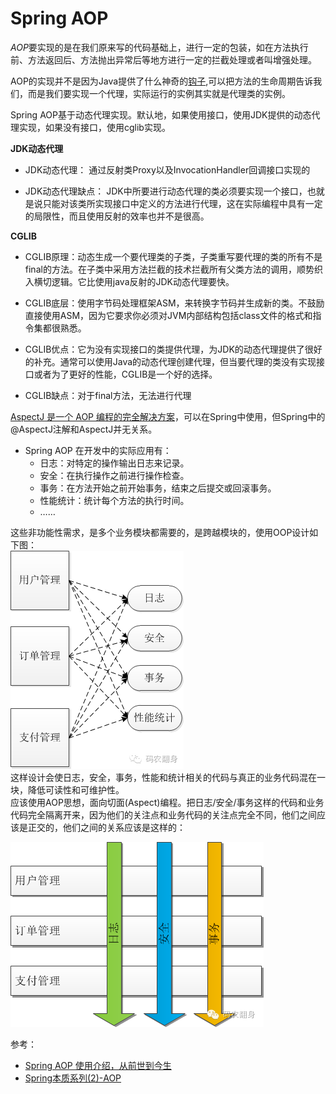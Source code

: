 # Spring AOP     
*AOP*要实现的是在我们原来写的代码基础上，进行一定的包装，如在方法执行前、方法返回后、方法抛出异常后等地方进行一定的拦截处理或者叫增强处理。       
     
AOP的实现并不是因为Java提供了什么神奇的[钩子](https://baike.baidu.com/item/%E9%92%A9%E5%AD%90%E5%87%BD%E6%95%B0),可以把方法的生命周期告诉我们，而是我们要实现一个代理，实际运行的实例其实就是代理类的实例。    
    
Spring AOP基于动态代理实现。默认地，如果使用接口，使用JDK提供的动态代理实现，如果没有接口，使用cglib实现。

**JDK动态代理**

- JDK动态代理： 通过反射类Proxy以及InvocationHandler回调接口实现的   

- JDK动态代理缺点： JDK中所要进行动态代理的类必须要实现一个接口，也就是说只能对该类所实现接口中定义的方法进行代理，这在实际编程中具有一定的局限性，而且使用反射的效率也并不是很高。   

**CGLIB**

- CGLIB原理：动态生成一个要代理类的子类，子类重写要代理的类的所有不是final的方法。在子类中采用方法拦截的技术拦截所有父类方法的调用，顺势织入横切逻辑。它比使用java反射的JDK动态代理要快。     
- CGLIB底层：使用字节码处理框架ASM，来转换字节码并生成新的类。不鼓励直接使用ASM，因为它要求你必须对JVM内部结构包括class文件的格式和指令集都很熟悉。  

- CGLIB优点：它为没有实现接口的类提供代理，为JDK的动态代理提供了很好的补充。通常可以使用Java的动态代理创建代理，但当要代理的类没有实现接口或者为了更好的性能，CGLIB是一个好的选择。        
- CGLIB缺点：对于final方法，无法进行代理      
   
[AspectJ 是一个 AOP 编程的完全解决方案](https://www.javadoop.com/post/aspectj)，可以在Spring中使用，但Spring中的@AspectJ注解和AspectJ并无关系。    
     
- Spring AOP 在开发中的实际应用有：   
   - 日志：对特定的操作输出日志来记录。   
   - 安全：在执行操作之前进行操作检查。      
   - 事务：在方法开始之前开始事务，结束之后提交或回滚事务。   
   - 性能统计：统计每个方法的执行时间。      
   - ……       

这些非功能性需求，是多个业务模块都需要的，是跨越模块的，使用OOP设计如下图：      
![image](https://github.com/ZZULI-TECH/interview/blob/master/images/springAOP01.png?raw=true)   
这样设计会使日志，安全，事务，性能和统计相关的代码与真正的业务代码混在一块，降低可读性和可维护性。      
应该使用AOP思想，面向切面(Aspect)编程。把日志/安全/事务这样的代码和业务代码完全隔离开来，因为他们的关注点和业务代码的关注点完全不同，他们之间应该是正交的，他们之间的关系应该是这样的：       

![image](https://github.com/ZZULI-TECH/interview/blob/master/images/SpringAOP02.png?raw=true)    

参考：   
- [Spring AOP 使用介绍，从前世到今生](https://www.javadoop.com/post/spring-aop-intro?hmsr=toutiao.io&utm_medium=toutiao.io&utm_source=toutiao.io)    
- [Spring本质系列(2)-AOP](https://mp.weixin.qq.com/s/Hiug-ed9gUPg8IA3PW-msA)
